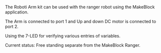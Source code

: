 The Roboti Arm kit can be used with the ranger robot using the MakeBlock application.

The Arm is connected to port 1 and Up and down DC motor is connected to port 2.

Using the 7-LED for verifying various entries of variables. 

Current status: Free standing separate from the MakeBlock Ranger.
